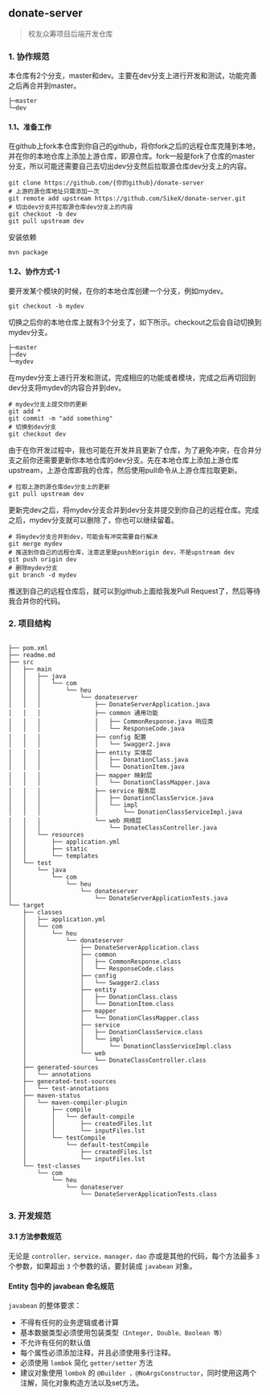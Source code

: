 ## donate-server
> 校友众筹项目后端开发仓库

### 1. 协作规范
本仓库有2个分支，master和dev。主要在dev分支上进行开发和测试，功能完善之后再合并到master。
```
├─master
└─dev
```
#### 1.1、准备工作

在github上fork本仓库到你自己的github，将你fork之后的远程仓库克隆到本地，并在你的本地仓库上添加上游仓库，即源仓库。fork一般是fork了仓库的master分支，所以可能还需要自己去切出dev分支然后拉取源仓库dev分支上的内容。

```
git clone https://github.com/{你的github}/donate-server
# 上游的源仓库地址只需添加一次
git remote add upstream https://github.com/SikeX/donate-server.git
# 切出dev分支并拉取源仓库dev分支上的内容
git checkout -b dev
git pull upstream dev
```

安装依赖

```
mvn package
```

#### 1.2、协作方式-1

要开发某个模块的时候，在你的本地仓库创建一个分支，例如mydev。

```
git checkout -b mydev
```

切换之后你的本地仓库上就有3个分支了，如下所示。checkout之后会自动切换到mydev分支。

```
├─master
├─dev
└─mydev
```

在mydev分支上进行开发和测试，完成相应的功能或者模块，完成之后再切回到dev分支将mydev的内容合并到dev。

```
# mydev分支上提交你的更新
git add *
git commit -m "add something"
# 切换到dev分支
git checkout dev
```

由于在你开发过程中，我也可能在开发并且更新了仓库，为了避免冲突，在合并分支之前你还需要更新你本地仓库的dev分支。先在本地仓库上添加上游仓库upstream，上游仓库即我的仓库，然后使用pull命令从上游仓库拉取更新。

```
# 拉取上游的源仓库dev分支上的更新
git pull upstream dev
```

更新完dev之后，将mydev分支合并到dev分支并提交到你自己的远程仓库。完成之后，mydev分支就可以删除了，你也可以继续留着。

```
# 将mydev分支合并到dev，可能会有冲突需要自行解决
git merge mydev
# 推送到你自己的远程仓库，注意这里是push到origin dev，不是upstream dev
git push origin dev
# 删除mydev分支
git branch -d mydev
```

推送到自己的远程仓库后，就可以到github上面给我发Pull Request了，然后等待我合并你的代码。

### 2. 项目结构

```

├── pom.xml
├── readme.md
├── src
│   ├── main
│   │   ├── java
│   │   │   └── com
│   │   │       └── heu
│   │   │           └── donateserver
│   │   │               ├── DonateServerApplication.java
│   │   │               ├── common 通用功能
│   │   │               │   ├── CommonResponse.java 响应类
│   │   │               │   └── ResponseCode.java
│   │   │               ├── config 配置
│   │   │               │   └── Swagger2.java
│   │   │               ├── entity 实体层
│   │   │               │   ├── DonationClass.java
│   │   │               │   └── DonationItem.java
│   │   │               ├── mapper 映射层
│   │   │               │   └── DonationClassMapper.java
│   │   │               ├── service 服务层
│   │   │               │   ├── DonationClassService.java
│   │   │               │   └── impl
│   │   │               │       └── DonationClassServiceImpl.java
│   │   │               └── web 网络层
│   │   │                   └── DonateClassController.java
│   │   └── resources
│   │       ├── application.yml
│   │       ├── static
│   │       └── templates
│   └── test
│       └── java
│           └── com
│               └── heu
│                   └── donateserver
│                       └── DonateServerApplicationTests.java
└── target
    ├── classes
    │   ├── application.yml
    │   └── com
    │       └── heu
    │           └── donateserver
    │               ├── DonateServerApplication.class
    │               ├── common
    │               │   ├── CommonResponse.class
    │               │   └── ResponseCode.class
    │               ├── config
    │               │   └── Swagger2.class
    │               ├── entity
    │               │   ├── DonationClass.class
    │               │   └── DonationItem.class
    │               ├── mapper
    │               │   └── DonationClassMapper.class
    │               ├── service
    │               │   ├── DonationClassService.class
    │               │   └── impl
    │               │       └── DonationClassServiceImpl.class
    │               └── web
    │                   └── DonateClassController.class
    ├── generated-sources
    │   └── annotations
    ├── generated-test-sources
    │   └── test-annotations
    ├── maven-status
    │   └── maven-compiler-plugin
    │       ├── compile
    │       │   └── default-compile
    │       │       ├── createdFiles.lst
    │       │       └── inputFiles.lst
    │       └── testCompile
    │           └── default-testCompile
    │               ├── createdFiles.lst
    │               └── inputFiles.lst
    └── test-classes
        └── com
            └── heu
                └── donateserver
                    └── DonateServerApplicationTests.class
```

### 3. 开发规范

#### 3.1 方法参数规范

无论是 `controller，service，manager，dao` 亦或是其他的代码，每个方法最多 `3` 个参数，如果超出 `3` 个参数的话，要封装成 `javabean` 对象。

#### Entity 包中的 javabean 命名规范

`javabean` 的整体要求：

- 不得有任何的业务逻辑或者计算
- 基本数据类型必须使用包装类型`（Integer, Double、Boolean 等）`
- 不允许有任何的默认值
- 每个属性必须添加注释，并且必须使用多行注释。
- 必须使用 `lombok` 简化 `getter/setter` 方法
- 建议对象使用 `lombok` 的 `@Builder ，@NoArgsConstructor`，同时使用这两个注解，简化对象构造方法以及set方法。